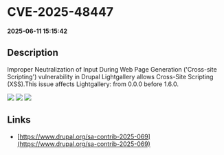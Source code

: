 # CVE-2025-48447

**2025-06-11 15:15:42**

## Description
Improper Neutralization of Input During Web Page Generation ('Cross-site Scripting') vulnerability in Drupal Lightgallery allows Cross-Site Scripting (XSS).This issue affects Lightgallery: from 0.0.0 before 1.6.0.

![](https://img.shields.io/static/v1?label=Score&message=7.1&color=red)
![](https://img.shields.io/static/v1?label=Severity&message=HIGH&color=red)
![](https://img.shields.io/static/v1?label=CWE&message=XSS&color=green)

## Links
- [https://www.drupal.org/sa-contrib-2025-069](https://www.drupal.org/sa-contrib-2025-069)
